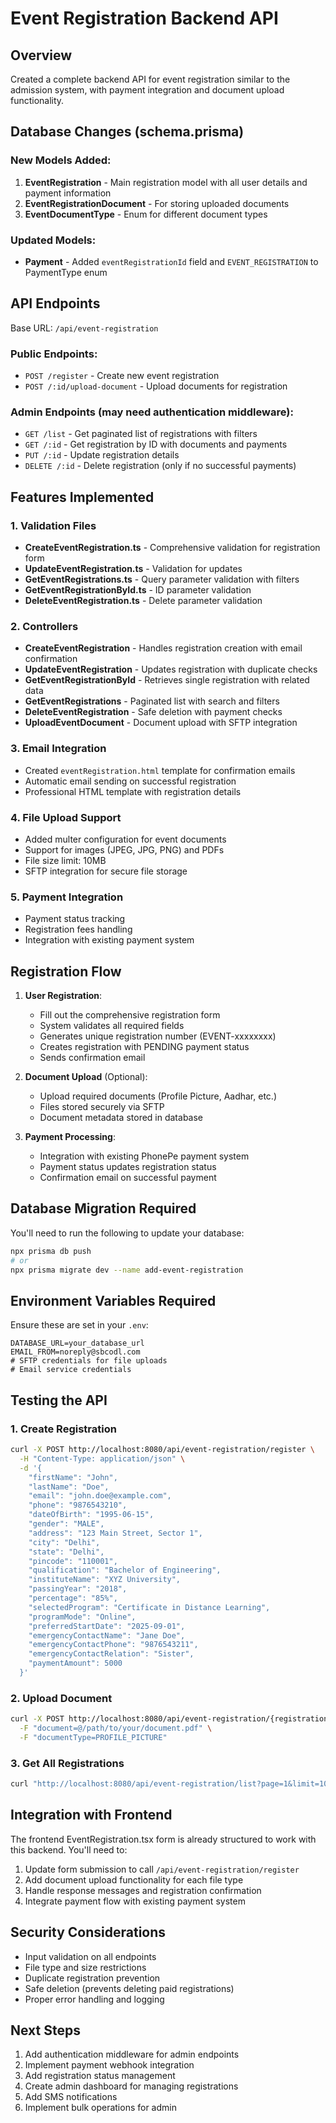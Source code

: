 # Event Registration Backend API

## Overview
Created a complete backend API for event registration similar to the admission system, with payment integration and document upload functionality.

## Database Changes (schema.prisma)

### New Models Added:
1. **EventRegistration** - Main registration model with all user details and payment information
2. **EventRegistrationDocument** - For storing uploaded documents
3. **EventDocumentType** - Enum for different document types

### Updated Models:
- **Payment** - Added `eventRegistrationId` field and `EVENT_REGISTRATION` to PaymentType enum

## API Endpoints

Base URL: `/api/event-registration`

### Public Endpoints:
- `POST /register` - Create new event registration
- `POST /:id/upload-document` - Upload documents for registration

### Admin Endpoints (may need authentication middleware):
- `GET /list` - Get paginated list of registrations with filters
- `GET /:id` - Get registration by ID with documents and payments
- `PUT /:id` - Update registration details
- `DELETE /:id` - Delete registration (only if no successful payments)

## Features Implemented

### 1. Validation Files
- **CreateEventRegistration.ts** - Comprehensive validation for registration form
- **UpdateEventRegistration.ts** - Validation for updates
- **GetEventRegistrations.ts** - Query parameter validation with filters
- **GetEventRegistrationById.ts** - ID parameter validation
- **DeleteEventRegistration.ts** - Delete parameter validation

### 2. Controllers
- **CreateEventRegistration** - Handles registration creation with email confirmation
- **UpdateEventRegistration** - Updates registration with duplicate checks
- **GetEventRegistrationById** - Retrieves single registration with related data
- **GetEventRegistrations** - Paginated list with search and filters
- **DeleteEventRegistration** - Safe deletion with payment checks
- **UploadEventDocument** - Document upload with SFTP integration

### 3. Email Integration
- Created `eventRegistration.html` template for confirmation emails
- Automatic email sending on successful registration
- Professional HTML template with registration details

### 4. File Upload Support
- Added multer configuration for event documents
- Support for images (JPEG, JPG, PNG) and PDFs
- File size limit: 10MB
- SFTP integration for secure file storage

### 5. Payment Integration
- Payment status tracking
- Registration fees handling
- Integration with existing payment system

## Registration Flow

1. **User Registration**:
   - Fill out the comprehensive registration form
   - System validates all required fields
   - Generates unique registration number (EVENT-xxxxxxxx)
   - Creates registration with PENDING payment status
   - Sends confirmation email

2. **Document Upload** (Optional):
   - Upload required documents (Profile Picture, Aadhar, etc.)
   - Files stored securely via SFTP
   - Document metadata stored in database

3. **Payment Processing**:
   - Integration with existing PhonePe payment system
   - Payment status updates registration status
   - Confirmation email on successful payment

## Database Migration Required

You'll need to run the following to update your database:
```bash
npx prisma db push
# or
npx prisma migrate dev --name add-event-registration
```

## Environment Variables Required

Ensure these are set in your `.env`:
```
DATABASE_URL=your_database_url
EMAIL_FROM=noreply@sbcodl.com
# SFTP credentials for file uploads
# Email service credentials
```

## Testing the API

### 1. Create Registration
```bash
curl -X POST http://localhost:8080/api/event-registration/register \
  -H "Content-Type: application/json" \
  -d '{
    "firstName": "John",
    "lastName": "Doe",
    "email": "john.doe@example.com",
    "phone": "9876543210",
    "dateOfBirth": "1995-06-15",
    "gender": "MALE",
    "address": "123 Main Street, Sector 1",
    "city": "Delhi",
    "state": "Delhi",
    "pincode": "110001",
    "qualification": "Bachelor of Engineering",
    "instituteName": "XYZ University",
    "passingYear": "2018",
    "percentage": "85%",
    "selectedProgram": "Certificate in Distance Learning",
    "programMode": "Online",
    "preferredStartDate": "2025-09-01",
    "emergencyContactName": "Jane Doe",
    "emergencyContactPhone": "9876543211",
    "emergencyContactRelation": "Sister",
    "paymentAmount": 5000
  }'
```

### 2. Upload Document
```bash
curl -X POST http://localhost:8080/api/event-registration/{registration_id}/upload-document \
  -F "document=@/path/to/your/document.pdf" \
  -F "documentType=PROFILE_PICTURE"
```

### 3. Get All Registrations
```bash
curl "http://localhost:8080/api/event-registration/list?page=1&limit=10&search=john&paymentStatus=PENDING"
```

## Integration with Frontend

The frontend EventRegistration.tsx form is already structured to work with this backend. You'll need to:

1. Update form submission to call `/api/event-registration/register`
2. Add document upload functionality for each file type
3. Handle response messages and registration confirmation
4. Integrate payment flow with existing payment system

## Security Considerations

- Input validation on all endpoints
- File type and size restrictions
- Duplicate registration prevention
- Safe deletion (prevents deleting paid registrations)
- Proper error handling and logging

## Next Steps

1. Add authentication middleware for admin endpoints
2. Implement payment webhook integration
3. Add registration status management
4. Create admin dashboard for managing registrations
5. Add SMS notifications
6. Implement bulk operations for admin
